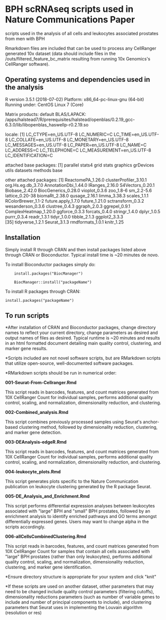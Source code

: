 BPH scRNAseq scripts used in Nature Communications Paper
============================================================

scripts used in the analysis of all cells and leukocytes associated prostates from men with BPH

Rmarkdown files are included that can be used to process any CellRanger generated 10x dataset (data should include files in the /outs/filtered_feature_bc_matrix resulting from running 10x Genomics's CellRanger software).

Operating systems and dependencies used in the analysis
--------------------------------------------------------
R version 3.5.1 (2018-07-02)
Platform: x86_64-pc-linux-gnu (64-bit)
Running under: CentOS Linux 7 (Core)

Matrix products: default
BLAS/LAPACK: /apps/halstead7/R/prerequisites/halstead/openblas/0.2.19_gcc-6.3.0/lib/libopenblas_haswellp-r0.2.19.so

locale:
 [1] LC_CTYPE=en_US.UTF-8       LC_NUMERIC=C               LC_TIME=en_US.UTF-8        LC_COLLATE=en_US.UTF-8     LC_MONETARY=en_US.UTF-8    LC_MESSAGES=en_US.UTF-8    LC_PAPER=en_US.UTF-8       LC_NAME=C                  LC_ADDRESS=C               LC_TELEPHONE=C             LC_MEASUREMENT=en_US.UTF-8 LC_IDENTIFICATION=C       

attached base packages:
 [1] parallel  stats4    grid      stats     graphics  grDevices utils     datasets  methods   base     

other attached packages:
 [1] ReactomePA_1.26.0      clusterProfiler_3.10.1 org.Hs.eg.db_3.7.0     AnnotationDbi_1.44.0   IRanges_2.16.0         S4Vectors_0.20.1       Biobase_2.42.0         BiocGenerics_0.28.0    vioplot_0.3.6          zoo_1.8-6              sm_2.2-5.6             lattice_0.20-38        biomaRt_2.38.0         qusage_2.16.1          limma_3.38.3           scales_1.1.1           RColorBrewer_1.1-2     future.apply_1.7.0     future_1.21.0          sctransform_0.3.2      wesanderson_0.3.6      clustree_0.4.3         ggraph_2.0.3           ggrepel_0.9.1          ComplexHeatmap_1.20.0  ggforce_0.3.3          forcats_0.4.0          stringr_1.4.0          dplyr_1.0.5            purrr_0.3.4            readr_1.3.1            tidyr_1.0.0            tibble_2.1.3           ggplot2_3.3.3         
[35] tidyverse_1.2.1        Seurat_3.1.3           rmdformats_1.0.1       knitr_1.25    

Installation
--------------------------------------------------------
Simply install R through CRAN and then install packages listed above through CRAN or Bioconductor.  Typical install time is ~20 minutes de novo.  

To install Bioconductor packages simply do:

```if (!requireNamespace("BiocManager", quietly = TRUE))
    install.packages("BiocManager")

    BiocManager::install("packageName")
```
To install R packages through CRAN:

```install.packages("packageName")```

To run scripts
--------------------------------------------------------
   *After installation of CRAN and Bioconductor packages, change directory names to reflect your current directory, change parameters as desired and output names of files as desired.  Typical runtime is ~20 minutes and results in an html formatted document detailing main quality control, clustering, and marker gene results.
   
*Scripts included are not novel software scripts, but are RMarkdown scripts that utilize open-source, well-documented software packages.

*RMarkdown scripts should be run in numerical order:

 **001-Seurat-From-Cellranger.Rmd**  
 
   This script reads in barcodes, features, and count matrices generated from 10X CellRanger Count for individual samples, performs additional quality control, scaling, and normalization, dimensionality reduction, and clustering.

 **002-Combined_analysis.Rmd**

  This script combines previously processed samples using Seurat's anchor-based clustering method, followed by dimensionality reduction, clustering, and marker gene detection.
 
 **003-DEAnalysis-edgeR.Rmd**
 
 This script reads in barcodes, features, and count matrices generated from 10X CellRanger Count for individual samples, performs additional quality control, scaling, and normalization, dimensionality reduction, and clustering.
 
 **004-leukocyte_plots.Rmd**
 
 This script generates plots specific to the Nature Communication publication on leukocyte clustering generated by the R package Seurat.
 
 **005-DE_Analysis_and_Enrichment.Rmd**
 
 This script performs differential expression analyses between leukocytes associated with "large" BPH and "small" BPH prostates, followed by an enrichment analysis to identify enriched pathways and GO terms amongst differentially expressed genes. Users may want to change alpha in the scripts accordingly.
 
 **006-allCellsCombinedClustering.Rmd**
 
 This script reads in barcodes, features, and count matrices generated from 10X CellRanger Count for samples that contain all cells associated with "large" BPH prostates (rather than only leukocytes), performs additional quality control, scaling, and normalization, dimensionality reduction, clustering, and marker gene identification.
 
*Ensure directory structure is appropriate for your system and click "knit"

*If these scripts are used on another dataset, other parameters that may need to be changed include quality control parameters (filtering cutoffs), dimensionality reductions parameters (such as number of variable genes to include and number of principal components to include), and clustering parameters that Seurat uses in implementing the Louvain algorithm (resolution or res)
